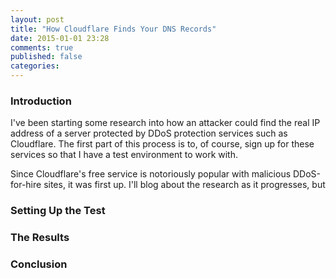 ```yaml
---
layout: post
title: "How Cloudflare Finds Your DNS Records"
date: 2015-01-01 23:28
comments: true
published: false
categories:
---
```


### Introduction
I've been starting some research into how an attacker could find the real IP address of a server protected by DDoS protection services such as Cloudflare. The first part of this process is to, of course, sign up for these services so that I have a test environment to work with.

Since Cloudflare's free service is notoriously popular with malicious DDoS-for-hire sites, it was first up. I'll blog about the research as it progresses, but

### Setting Up the Test

### The Results

### Conclusion
